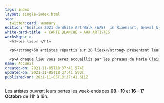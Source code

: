 ```yaml
---
tags: index
layout: single-index.html
seo:
  twitter:card: summary
edition: "Edition 2021 de White Art Walk (WAW)  in Rixensart, Genval & Rosières :"
white-card-title: « CARTE BLANCHE » AUX ARTISTES
workshops: >-
  <h1>Les lieux </h1>

  <p><strong>50 artistes répartis sur 20 lieux</strong> présentent leur travaille ou vous offrent une pause théatrale ou poétique dans les entités de Genval, Rixensart et Rosi&egrave;res</p>

  <p>A chaque lieu vous serez accueillis par les phrases de Marie Claire d'Orbaix en prélude à de multiples découvertes artistiques.</p>
name: Accueil
created-on: 2021-11-05T18:37:41.574Z
updated-on: 2021-11-05T18:37:41.593Z
published-on: 2021-11-05T18:37:41.611Z
---
```

Les artistes ouvrent leurs portes les week-ends des **09 - 10** et **16 - 17 Octobre** de 11h à 19h.